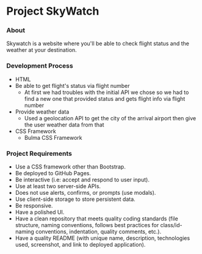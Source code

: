 # Project SkyWatch

### About
Skywatch is a website where you'll be able to check flight status and the weather at your destination.

### Development Process
* HTML
* Be able to get flight's status via flight number
  * At first we had troubles with the initial API we chose so we had to find a new one that provided status and gets flight info via flight number   
* Provide weather data 
  * Used a geolocation API to get the city of the arrival airport then give the user weather data from that
* CSS Framework
  * Bulma CSS Framework 


### Project Requirements
* Use a CSS framework other than Bootstrap.
* Be deployed to GitHub Pages.
* Be interactive (i.e: accept and respond to user input).
* Use at least two server-side APIs.
* Does not use alerts, confirms, or prompts (use modals).
* Use client-side storage to store persistent data.
* Be responsive.
* Have a polished UI.
* Have a clean repository that meets quality coding standards (file structure, naming conventions, follows best practices for class/id-naming conventions, indentation, quality comments, etc.).
* Have a quality README (with unique name, description, technologies used, screenshot, and link to deployed application).
